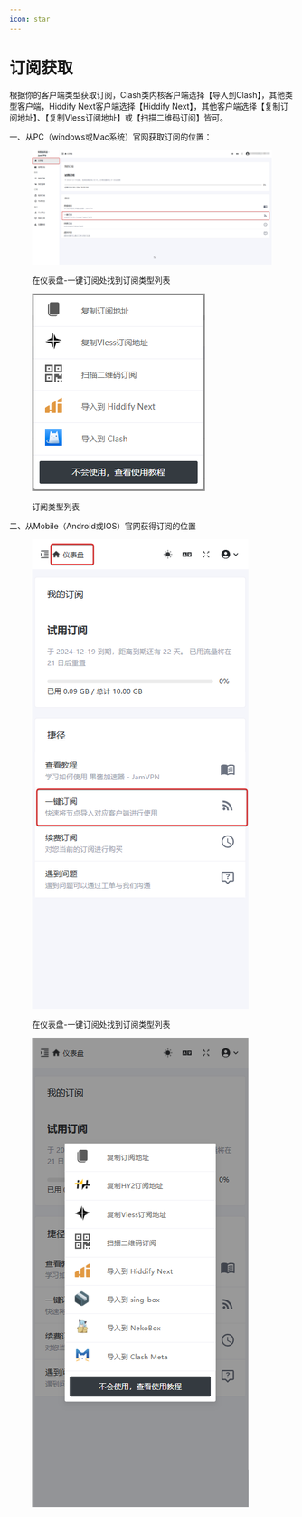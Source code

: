 ```yaml
---
icon: star
---
```


# 订阅获取

根据你的客户端类型获取订阅，Clash类内核客户端选择【导入到Clash】，其他类型客户端，Hiddify Next客户端选择【Hiddify Next】，其他客户端选择【复制订阅地址】、【复制Vless订阅地址】或【扫描二维码订阅】皆可。

一、从PC（windows或Mac系统）官网获取订阅的位置：

<figure><img src="../.gitbook/assets/image (1) (1).png" alt=""><figcaption><p>在仪表盘-一键订阅处找到订阅类型列表</p></figcaption></figure>

<figure><img src="../.gitbook/assets/chrome_EvdqfPpYuR.png" alt=""><figcaption><p>订阅类型列表</p></figcaption></figure>

二、从Mobile（Android或IOS）官网获得订阅的位置

<figure><img src="../.gitbook/assets/image (2) (1).png" alt=""><figcaption><p>在仪表盘-一键订阅处找到订阅类型列表</p></figcaption></figure>

<figure><img src="../.gitbook/assets/chrome_fRTH2tseyG.png" alt=""><figcaption></figcaption></figure>
